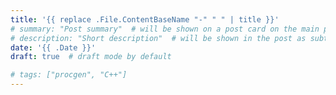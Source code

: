 ```yaml
---
title: '{{ replace .File.ContentBaseName "-" " " | title }}'
# summary: "Post summary"  # will be shown on a post card on the main page
# description: "Short description"  # will be shown in the post as subtitle
date: '{{ .Date }}'
draft: true  # draft mode by default

# tags: ["procgen", "C++"]
---
```

